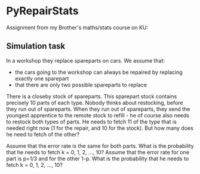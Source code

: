 # PyRepairStats
Assignment from my Brother's maths/stats course on KU:

## Simulation task
In a workshop they replace spareparts on cars.
We assume that:
- the cars going to the workshop can always be repaired by replacing exactly one sparepart
- that there are only two possible spareparts to replace

There is a closeby stock of spareparts.
This sparepart stock contains precisely 10 parts of each type.
Nobody thinks about restocking, before they run out of spareparts.
When they run out of spareparts, they send the youngest apprentice to the remote stock to refill - he of course also needs to restock both types of parts.
He needs to fetch 11 of the type that is needed right now (1 for the repair, and 10 for the stock).
But how many does he need to fetch of the other?

Assume that the error rate is the same for both parts. What is the probability that he needs to fetch k = 0, 1, 2, ..., 10?
Assume that the error rate for one part is p=1/3 and for the other 1-p. What is the probability that he needs to fetch k = 0, 1, 2, ..., 10?